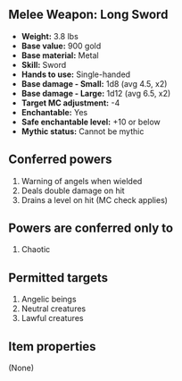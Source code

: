 ## Melee Weapon: Long Sword
- **Weight:** 3.8 lbs
- **Base value:** 900 gold
- **Base material:** Metal
- **Skill:** Sword
- **Hands to use:** Single-handed
- **Base damage - Small:** 1d8 (avg 4.5, x2)
- **Base damage - Large:** 1d12 (avg 6.5, x2)
- **Target MC adjustment:** -4
- **Enchantable:** Yes
- **Safe enchantable level:** +10 or below
- **Mythic status:** Cannot be mythic
## Conferred powers
1. Warning of angels when wielded
2. Deals double damage on hit
3. Drains a level on hit (MC check applies)
## Powers are conferred only to
1. Chaotic
## Permitted targets
1. Angelic beings
2. Neutral creatures
3. Lawful creatures
## Item properties
(None)
